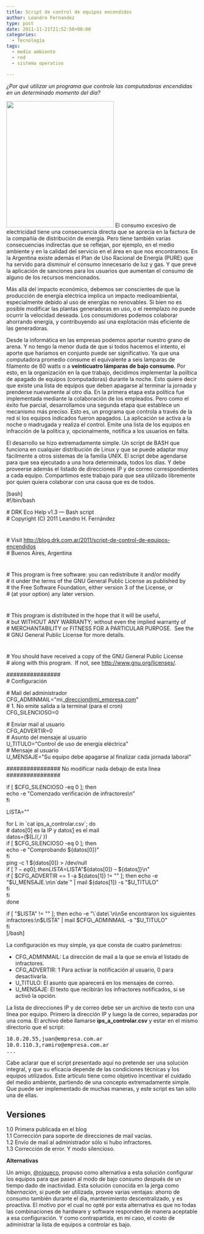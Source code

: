 ```yaml
---
title: Script de control de equipos encendidos
author: Leandro Fernandez
type: post
date: 2011-11-21T21:52:58+00:00
categories:
  - Tecnología
tags:
  - medio ambiente
  - red
  - sistema operativo

---
```

_¿Por qué utilizar un programa que controle las computadoras encendidas en un determinado momento del día?_

<img loading="lazy" class="alignright size-full wp-image-511" title="Ayudar a la tierra" src="http://blog.drk.com.ar/wp-content/uploads/2011/11/eco-earth.jpg" alt="" width="282" height="330" srcset="https://blog.drk.com.ar/wp-content/uploads/2011/11/eco-earth.jpg 282w, https://blog.drk.com.ar/wp-content/uploads/2011/11/eco-earth-256x300.jpg 256w" sizes="(max-width: 282px) 100vw, 282px" /> El consumo excesivo de electricidad tiene una consecuencia directa que se aprecia en la factura de la compañía de distribución de energía. Pero tiene también varias consecuencias indirectas que se reflejan, por ejemplo, en el medio ambiente y en la calidad del servicio en el área en que nos encontramos. En la Argentina existe además el Plan de Uso Racional de Energía (PURE) que ha servido para disminuir el consumo innecesario de luz y gas. Y que prevé la aplicación de sanciones para los usuarios que aumentan el consumo de alguno de los recursos mencionados.

Más allá del impacto económico, debemos ser conscientes de que la producción de energía eléctrica implica un impacto medioambiental, especialmente debido al uso de energías no renovables. Si bien no es posible modificar las plantas generadoras en uso, o el reemplazo no puede ocurrir la velocidad deseada. Los consumidores podemos colaborar ahorrando energía, y contribuyendo así una explotación más eficiente de las generadoras.

Desde la informática en las empresas podemos aportar nuestro grano de arena. Y no tengo la menor duda de que si todos hacemos el intento, el aporte que haríamos en conjunto puede ser significativo. Ya que una computadora promedio consume el equivalente a seis lamparas de filamento de 60 watts o a **veinticuatro lámparas de bajo consumo**. Por esto, en la organización en la que trabajo, decidimos implementar la política de apagado de equipos (computadoras) durante la noche. Esto quiere decir que existe una lista de equipos que deben apagarse al terminar la jornada y prenderse nuevamente al otro día. En la primera etapa esta política fue implementada mediante la colaboración de los empleados. Pero como el éxito fue parcial, desarrollamos una segunda etapa que establece un mecanismo más preciso. Esto es, un programa que controla a través de la red si los equipos indicados fueron apagados. La aplicación se activa a la noche o madrugada y realiza el control. Emite una lista de los equipos en infracción de la política y, opcionalmente, notifica a los usuarios en falta.

El desarrollo se hizo extremadamente simple. Un script de BASH que funciona en cualquier distribución de Linux y que se puede adaptar muy fácilmente a otros sistemas de la familia UNIX. El script debe agendarse para que sea ejecutado a una hora determinada, todos los días. Y debe proveerse además el listado de direcciones IP y de correo correspondientes a cada equipo. Compartimos este trabajo para que sea utilizado libremente por quien quiera colaborar con una causa que es de todos.

[bash]  
#!/bin/bash

\# DRK Eco Help v1.3 &#8212; Bash script  
\# Copyright (C) 2011 Leandro H. Fernández  
#  
\# Visit http://blog.drk.com.ar/2011/script-de-control-de-equipos-encendidos  
\# Buenos Aires, Argentina  
#  
\# This program is free software: you can redistribute it and/or modify  
\# it under the terms of the GNU General Public License as published by  
\# the Free Software Foundation, either version 3 of the License, or  
\# (at your option) any later version.  
#  
\# This program is distributed in the hope that it will be useful,  
\# but WITHOUT ANY WARRANTY; without even the implied warranty of  
\# MERCHANTABILITY or FITNESS FOR A PARTICULAR PURPOSE.  See the  
\# GNU General Public License for more details.  
#  
\# You should have received a copy of the GNU General Public License  
\# along with this program.  If not, see <http://www.gnu.org/licenses/>.

################  
\# Configuración

\# Mail del administrador  
CFG\_ADMINMAIL="mi\_direccion@mi_empresa.com"  
\# 1. No emite salida a la terminal (para el cron)  
CFG_SILENCIOSO=0

\# Enviar mail al usuario  
CFG_ADVERTIR=0  
\# Asunto del mensaje al usuario  
U_TITULO="Control de uso de energía eléctrica"  
\# Mensaje al usuario  
U_MENSAJE="Su equipo debe apagarse al finalizar cada jornada laboral"

################ No modificar nada debajo de esta línea ################

if [ $CFG_SILENCIOSO -eq 0 ]; then  
echo -e "Comenzado verificación de infractores\n"  
fi

LISTA=""

for L in \`cat ips\_a\_controlar.csv\`; do  
\# datos[0] es la IP y datos[1] es el mail  
datos=(${L//,/ })  
if [ $CFG_SILENCIOSO -eq 0 ]; then  
echo -e "Comprobando ${datos[0]}"  
fi  
ping -c 1 ${datos[0]} > /dev/null  
if [ $? -eq 0 ]; then  
LISTA=$LISTA"${datos[0]} &#8211; ${datos[1]}\n"  
if [ $CFG_ADVERTIR == 1 -a ${datos[1]} != "" ]; then  
echo -e "$U\_MENSAJE.\n\n\`date\`" | mail ${datos[1]} -s "$U\_TITULO"  
fi  
fi  
done

if [ "$LISTA" != "" ]; then  
echo -e "\`date\`\n\nSe encontraron los siguientes infractores:\n$LISTA" | mail $CFG\_ADMINMAIL -s "$U\_TITULO"  
fi  
[/bash]

La configuración es muy simple, ya que consta de cuatro parámetros:

  * CFG_ADMINMAIL: La dirección de mail a la que se envía el listado de infractores.
  * CFG_ADVERTIR: 1 Para activar la notificación al usuario, 0 para desactivarla.
  * U_TITULO: El asunto que aparecerá en los mensajes de correo.
  * U_MENSAJE: El texto que recibirán los infractores notificados, si se activó la opción.

La lista de direcciones IP y de correo debe ser un archivo de texto con una línea por equipo. Primero la dirección IP y luego la de correo, separadas por una coma. El archivo debe llamarse **ips\_a\_controlar.csv** y estar en el mismo directorio que el script:

<pre>10.0.20.55,juan@empresa.com.ar
10.0.110.3,ramiro@empresa.com.ar
...</pre>

Cabe aclarar que el script presentado aquí no pretende ser una solución integral, y que su eficacia depende de las condiciones técnicas y los equipos utilizados. Este artículo tiene como objetivo incentivar el cuidado del medio ambiente, partiendo de una concepto extremadamente simple. Que puede ser implementado de muchas maneras, y este script es tan sólo una de ellas.

## Versiones

1.0 Primera publicada en el blog  
1.1 Corrección para soporte de direcciones de mail vacías.  
1.2 Envío de mail al administrador sólo si hubo infractores.  
1.3 Corrección de error. Y modo silencioso.

**Alternativas**

Un amigo, [@niqueco][1], propuso como alternativa a esta solución configurar los equipos para que pasen al modo de bajo consumo después de un tiempo dado de inactividad. Esta solución conocida en la jerga como _hibernación_, si puede ser utilizada, provee varias ventajas: ahorro de consumo también durante el día, mantenimiento descentralizado, y es proactiva. El motivo por el cual no opté por esta alternativa es que no todas las combinaciones de hardware y software responden de manera aceptable a esa configuración. Y como contrapartida, en mi caso, el costo de administrar la lista de equipos a controlar es bajo.

 [1]: https://twitter.com/#!/niqueco